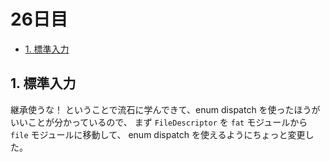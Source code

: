 # 26日目

<!-- mtoc-start -->

- [1. 標準入力](#1-標準入力)

<!-- mtoc-end -->

## 1. 標準入力

継承使うな！
ということで流石に学んできて、enum dispatch を使ったほうがいいことが分かっているので、
まず `FileDescriptor` を `fat` モジュールから `file` モジュールに移動して、
enum dispatch を使えるようにちょっと変更した。
